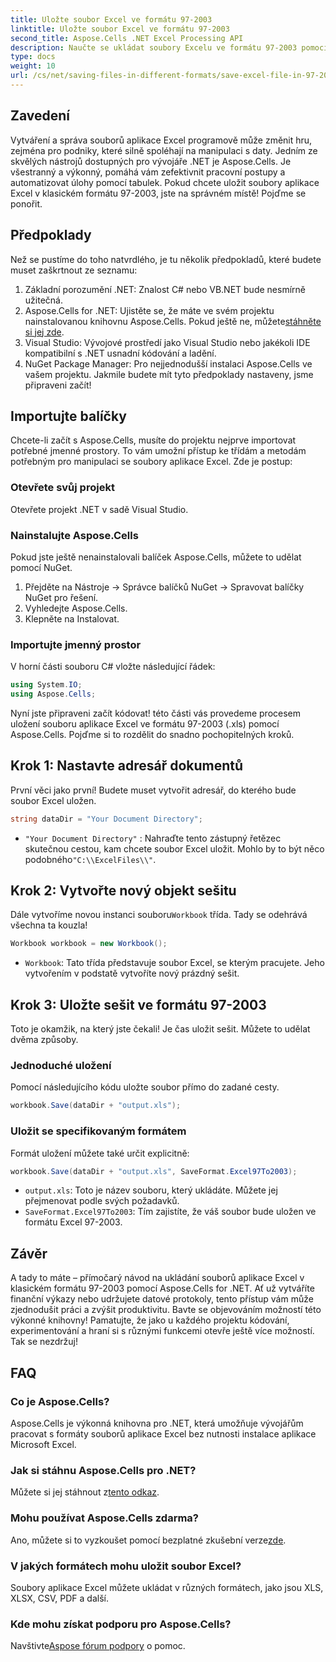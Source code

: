 ```yaml
---
title: Uložte soubor Excel ve formátu 97-2003
linktitle: Uložte soubor Excel ve formátu 97-2003
second_title: Aspose.Cells .NET Excel Processing API
description: Naučte se ukládat soubory Excelu ve formátu 97-2003 pomocí Aspose.Cells for .NET. Získejte praktické poznatky a pokyny krok za krokem.
type: docs
weight: 10
url: /cs/net/saving-files-in-different-formats/save-excel-file-in-97-2003-format/
---
```

## Zavedení
Vytváření a správa souborů aplikace Excel programově může změnit hru, zejména pro podniky, které silně spoléhají na manipulaci s daty. Jedním ze skvělých nástrojů dostupných pro vývojáře .NET je Aspose.Cells. Je všestranný a výkonný, pomáhá vám zefektivnit pracovní postupy a automatizovat úlohy pomocí tabulek. Pokud chcete uložit soubory aplikace Excel v klasickém formátu 97-2003, jste na správném místě! Pojďme se ponořit.
## Předpoklady
Než se pustíme do toho natvrdlého, je tu několik předpokladů, které budete muset zaškrtnout ze seznamu:
1. Základní porozumění .NET: Znalost C# nebo VB.NET bude nesmírně užitečná.
2.  Aspose.Cells for .NET: Ujistěte se, že máte ve svém projektu nainstalovanou knihovnu Aspose.Cells. Pokud ještě ne, můžete[stáhněte si jej zde](https://releases.aspose.com/cells/net/).
3. Visual Studio: Vývojové prostředí jako Visual Studio nebo jakékoli IDE kompatibilní s .NET usnadní kódování a ladění.
4. NuGet Package Manager: Pro nejjednodušší instalaci Aspose.Cells ve vašem projektu. 
Jakmile budete mít tyto předpoklady nastaveny, jsme připraveni začít!
## Importujte balíčky
Chcete-li začít s Aspose.Cells, musíte do projektu nejprve importovat potřebné jmenné prostory. To vám umožní přístup ke třídám a metodám potřebným pro manipulaci se soubory aplikace Excel. Zde je postup:
### Otevřete svůj projekt
Otevřete projekt .NET v sadě Visual Studio.
### Nainstalujte Aspose.Cells
Pokud jste ještě nenainstalovali balíček Aspose.Cells, můžete to udělat pomocí NuGet. 
1. Přejděte na Nástroje -> Správce balíčků NuGet -> Spravovat balíčky NuGet pro řešení.
2. Vyhledejte Aspose.Cells.
3. Klepněte na Instalovat.
### Importujte jmenný prostor
V horní části souboru C# vložte následující řádek:
```csharp
using System.IO;
using Aspose.Cells;
```
Nyní jste připraveni začít kódovat!
této části vás provedeme procesem uložení souboru aplikace Excel ve formátu 97-2003 (.xls) pomocí Aspose.Cells. Pojďme si to rozdělit do snadno pochopitelných kroků.
## Krok 1: Nastavte adresář dokumentů
První věci jako první! Budete muset vytvořit adresář, do kterého bude soubor Excel uložen.
```csharp
string dataDir = "Your Document Directory";
```
- `"Your Document Directory"` : Nahraďte tento zástupný řetězec skutečnou cestou, kam chcete soubor Excel uložit. Mohlo by to být něco podobného`"C:\\ExcelFiles\\"`.
## Krok 2: Vytvořte nový objekt sešitu
 Dále vytvoříme novou instanci souboru`Workbook` třída. Tady se odehrává všechna ta kouzla!
```csharp
Workbook workbook = new Workbook();
```
- `Workbook`: Tato třída představuje soubor Excel, se kterým pracujete. Jeho vytvořením v podstatě vytvoříte nový prázdný sešit.
## Krok 3: Uložte sešit ve formátu 97-2003
Toto je okamžik, na který jste čekali! Je čas uložit sešit. Můžete to udělat dvěma způsoby.
### Jednoduché uložení
Pomocí následujícího kódu uložte soubor přímo do zadané cesty.
```csharp
workbook.Save(dataDir + "output.xls");
```
### Uložit se specifikovaným formátem
Formát uložení můžete také určit explicitně:
```csharp
workbook.Save(dataDir + "output.xls", SaveFormat.Excel97To2003);
```
- `output.xls`: Toto je název souboru, který ukládáte. Můžete jej přejmenovat podle svých požadavků.
- `SaveFormat.Excel97To2003`: Tím zajistíte, že váš soubor bude uložen ve formátu Excel 97-2003.
## Závěr
A tady to máte – přímočarý návod na ukládání souborů aplikace Excel v klasickém formátu 97-2003 pomocí Aspose.Cells for .NET. Ať už vytváříte finanční výkazy nebo udržujete datové protokoly, tento přístup vám může zjednodušit práci a zvýšit produktivitu. Bavte se objevováním možností této výkonné knihovny!
Pamatujte, že jako u každého projektu kódování, experimentování a hraní si s různými funkcemi otevře ještě více možností. Tak se nezdržuj!
## FAQ
### Co je Aspose.Cells?
Aspose.Cells je výkonná knihovna pro .NET, která umožňuje vývojářům pracovat s formáty souborů aplikace Excel bez nutnosti instalace aplikace Microsoft Excel.
### Jak si stáhnu Aspose.Cells pro .NET?
 Můžete si jej stáhnout z[tento odkaz](https://releases.aspose.com/cells/net/).
### Mohu používat Aspose.Cells zdarma?
 Ano, můžete si to vyzkoušet pomocí bezplatné zkušební verze[zde](https://releases.aspose.com/).
### V jakých formátech mohu uložit soubor Excel?
Soubory aplikace Excel můžete ukládat v různých formátech, jako jsou XLS, XLSX, CSV, PDF a další.
### Kde mohu získat podporu pro Aspose.Cells?
 Navštivte[Aspose fórum podpory](https://forum.aspose.com/c/cells/9) o pomoc.